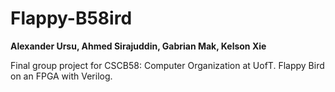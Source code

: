 # Flappy-B58ird

**Alexander Ursu, Ahmed Sirajuddin, Gabrian Mak, Kelson Xie**

Final group project for CSCB58: Computer Organization at UofT. Flappy Bird on an FPGA with Verilog.
